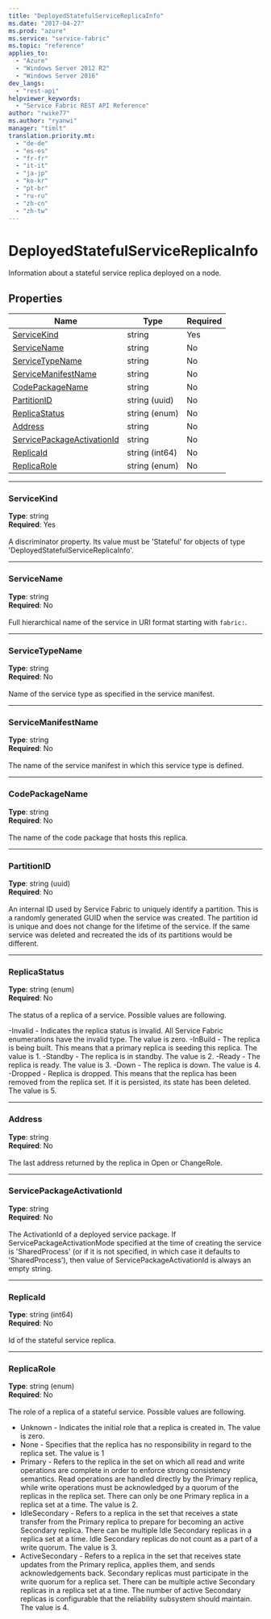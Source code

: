 ```yaml
---
title: "DeployedStatefulServiceReplicaInfo"
ms.date: "2017-04-27"
ms.prod: "azure"
ms.service: "service-fabric"
ms.topic: "reference"
applies_to: 
  - "Azure"
  - "Windows Server 2012 R2"
  - "Windows Server 2016"
dev_langs: 
  - "rest-api"
helpviewer_keywords: 
  - "Service Fabric REST API Reference"
author: "rwike77"
ms.author: "ryanwi"
manager: "timlt"
translation.priority.mt: 
  - "de-de"
  - "es-es"
  - "fr-fr"
  - "it-it"
  - "ja-jp"
  - "ko-kr"
  - "pt-br"
  - "ru-ru"
  - "zh-cn"
  - "zh-tw"
---
```

# DeployedStatefulServiceReplicaInfo

Information about a stateful service replica deployed on a node.

## Properties
| Name | Type | Required |
| --- | --- | --- |
| [ServiceKind](#servicekind) | string | Yes |
| [ServiceName](#servicename) | string | No |
| [ServiceTypeName](#servicetypename) | string | No |
| [ServiceManifestName](#servicemanifestname) | string | No |
| [CodePackageName](#codepackagename) | string | No |
| [PartitionID](#partitionid) | string (uuid) | No |
| [ReplicaStatus](#replicastatus) | string (enum) | No |
| [Address](#address) | string | No |
| [ServicePackageActivationId](#servicepackageactivationid) | string | No |
| [ReplicaId](#replicaid) | string (int64) | No |
| [ReplicaRole](#replicarole) | string (enum) | No |

____
### ServiceKind
__Type__: string <br/>
__Required__: Yes <br/>
<br/>
A discriminator property. Its value must be 'Stateful' for objects of type 'DeployedStatefulServiceReplicaInfo'.

____
### ServiceName
__Type__: string <br/>
__Required__: No<br/>
<br/>
Full hierarchical name of the service in URI format starting with `fabric:`.

____
### ServiceTypeName
__Type__: string <br/>
__Required__: No<br/>
<br/>
Name of the service type as specified in the service manifest.

____
### ServiceManifestName
__Type__: string <br/>
__Required__: No<br/>
<br/>
The name of the service manifest in which this service type is defined.

____
### CodePackageName
__Type__: string <br/>
__Required__: No<br/>
<br/>
The name of the code package that hosts this replica.

____
### PartitionID
__Type__: string (uuid) <br/>
__Required__: No<br/>
<br/>
An internal ID used by Service Fabric to uniquely identify a partition. This is a randomly generated GUID when the service was created. The partition id is unique and does not change for the lifetime of the service. If the same service was deleted and recreated the ids of its partitions would be different.

____
### ReplicaStatus
__Type__: string (enum) <br/>
__Required__: No<br/>
<br/>
The status of a replica of a service. Possible values are following.

  -Invalid - Indicates the replica status is invalid. All Service Fabric enumerations have the invalid type. The value is zero.
  -InBuild - The replica is being built. This means that a primary replica is seeding this replica. The value is 1.
  -Standby - The replica is in standby. The value is 2.
  -Ready - The replica is ready. The value is 3.
  -Down - The replica is down. The value is 4.
  -Dropped - Replica is dropped. This means that the replica has been removed from the replica set. If it is persisted, its state has been deleted. The value is 5.


____
### Address
__Type__: string <br/>
__Required__: No<br/>
<br/>
The last address returned by the replica in Open or ChangeRole.

____
### ServicePackageActivationId
__Type__: string <br/>
__Required__: No<br/>
<br/>
The ActivationId of a deployed service package. If ServicePackageActivationMode specified at the time of creating the service
is 'SharedProcess' (or if it is not specified, in which case it defaults to 'SharedProcess'), then value of ServicePackageActivationId
is always an empty string.


____
### ReplicaId
__Type__: string (int64) <br/>
__Required__: No<br/>
<br/>
Id of the stateful service replica.

____
### ReplicaRole
__Type__: string (enum) <br/>
__Required__: No<br/>
<br/>
The role of a replica of a stateful service. Possible values are following.
  - Unknown - Indicates the initial role that a replica is created in. The value is zero.
  - None - Specifies that the replica has no responsibility in regard to the replica set. The value is 1
  - Primary - Refers to the replica in the set on which all read and write operations are complete in order to enforce strong consistency semantics. Read operations are handled directly by the Primary replica, while write operations must be acknowledged by a quorum of the replicas in the replica set. There can only be one Primary replica in a replica set at a time. The value is 2.
  - IdleSecondary - Refers to a replica in the set that receives a state transfer from the Primary replica to prepare for becoming an active Secondary replica. There can be multiple Idle Secondary replicas in a replica set at a time. Idle Secondary replicas do not count as a part of a write quorum. The value is 3.
  - ActiveSecondary - Refers to a replica in the set that receives state updates from the Primary replica, applies them, and sends acknowledgements back. Secondary replicas must participate in the write quorum for a replica set. There can be multiple active Secondary replicas in a replica set at a time. The number of active Secondary replicas is configurable that the reliability subsystem should maintain. The value is 4.

